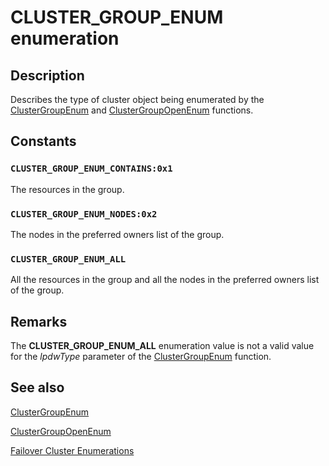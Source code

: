 # CLUSTER_GROUP_ENUM enumeration

## Description

Describes the type of cluster object being enumerated by the
[ClusterGroupEnum](https://learn.microsoft.com/windows/desktop/api/clusapi/nf-clusapi-clustergroupenum) and
[ClusterGroupOpenEnum](https://learn.microsoft.com/windows/win32/api/clusapi/nf-clusapi-clustergroupopenenum) functions.

## Constants

### `CLUSTER_GROUP_ENUM_CONTAINS:0x1`

The resources in the group.

### `CLUSTER_GROUP_ENUM_NODES:0x2`

The nodes in the preferred owners list of the group.

### `CLUSTER_GROUP_ENUM_ALL`

All the resources in the group and all the nodes in the preferred owners list of the group.

## Remarks

The **CLUSTER_GROUP_ENUM_ALL** enumeration value is not a valid value for the
*lpdwType* parameter of the
[ClusterGroupEnum](https://learn.microsoft.com/windows/desktop/api/clusapi/nf-clusapi-clustergroupenum) function.

## See also

[ClusterGroupEnum](https://learn.microsoft.com/windows/desktop/api/clusapi/nf-clusapi-clustergroupenum)

[ClusterGroupOpenEnum](https://learn.microsoft.com/windows/win32/api/clusapi/nf-clusapi-clustergroupopenenum)

[Failover Cluster Enumerations](https://learn.microsoft.com/previous-versions/windows/desktop/mscs/cluster-enumerations)
